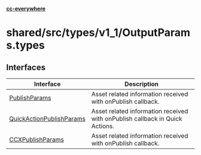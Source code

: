 [**cc-everywhere**](../../../../../index.md)

<HorizontalLine />

# shared/src/types/v1\_1/OutputParams.types

## Interfaces

| Interface | Description |
| ------ | ------ |
| [PublishParams](interfaces/publish-params.md) | Asset related information received with onPublish callback. |
| [QuickActionPublishParams](interfaces/quick-action-publish-params.md) | Asset related information received with onPublish callback in Quick Actions. |
| [CCXPublishParams](interfaces/ccx-publish-params.md) | Asset related information received with onPublish callback. |
